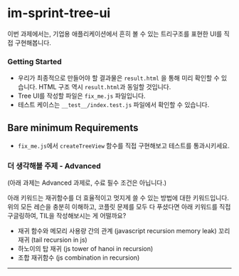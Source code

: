 # im-sprint-tree-ui

이번 과제에서는, 기업용 애플리케이션에서 흔히 볼 수 있는 트리구조를 표현한 UI를 직접 구현해봅니다.

### Getting Started

- 우리가 최종적으로 만들어야 할 결과물은 `result.html` 을 통해 미리 확인할 수 있습니다. HTML 구조 역시 `result.html`과 동일할 것입니다.
- Tree UI를 작성할 파일은 `fix_me.js` 파일입니다.
- 테스트 케이스는 `__test__/index.test.js` 파일에서 확인할 수 있습니다.

## Bare minimum Requirements
- `fix_me.js`에서 `createTreeView` 함수를 직접 구현해보고 테스트를 통과시키세요.

### 더 생각해볼 주제 - Advanced

(아래 과제는 Advanced 과제로, 수료 필수 조건은 아닙니다.)

아래 키워드는 재귀함수를 더 효율적이고 멋지게 쓸 수 있는 방법에 대한 키워드입니다. 위의 모든 레슨을 충분히 이해하고, 코플릿 문제를 모두 다 푸셨다면 아래 키워드를 직접 구글링하여, TIL을 작성해보시는 게 어떨까요?

- 재귀 함수와 메모리 사용량 간의 관계 (javascript recursion memory leak)
꼬리 재귀 (tail recursion in js)
- 하노이의 탑 재귀 (js tower of hanoi in recursion)
- 조합 재귀함수 (js combination in recursion)

---------
